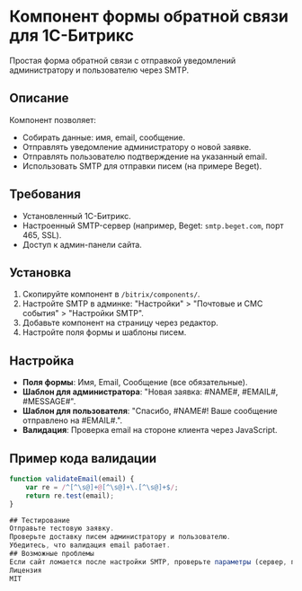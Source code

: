 # Компонент формы обратной связи для 1C-Битрикс

Простая форма обратной связи с отправкой уведомлений администратору и пользователю через SMTP.

## Описание
Компонент позволяет:
- Собирать данные: имя, email, сообщение.
- Отправлять уведомление администратору о новой заявке.
- Отправлять пользователю подтверждение на указанный email.
- Использовать SMTP для отправки писем (на примере Beget).

## Требования
- Установленный 1C-Битрикс.
- Настроенный SMTP-сервер (например, Beget: `smtp.beget.com`, порт 465, SSL).
- Доступ к админ-панели сайта.

## Установка
1. Скопируйте компонент в `/bitrix/components/`.
2. Настройте SMTP в админке: "Настройки" > "Почтовые и СМС события" > "Настройки SMTP".
3. Добавьте компонент на страницу через редактор.
4. Настройте поля формы и шаблоны писем.

## Настройка
- **Поля формы**: Имя, Email, Сообщение (все обязательные).
- **Шаблон для администратора**: "Новая заявка: #NAME#, #EMAIL#, #MESSAGE#".
- **Шаблон для пользователя**: "Спасибо, #NAME#! Ваше сообщение отправлено на #EMAIL#.".
- **Валидация**: Проверка email на стороне клиента через JavaScript.

## Пример кода валидации
```javascript
function validateEmail(email) {
    var re = /^[^\s@]+@[^\s@]+\.[^\s@]+$/;
    return re.test(email);
}

## Тестирование
Отправьте тестовую заявку.
Проверьте доставку писем администратору и пользователю.
Убедитесь, что валидация email работает.
## Возможные проблемы
Если сайт ломается после настройки SMTP, проверьте параметры (сервер, порт, логин/пароль) и логи ошибок.
Лицензия
MIT

